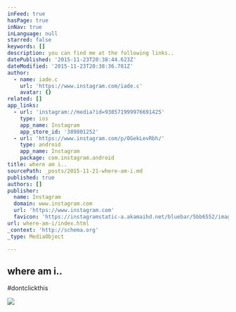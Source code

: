 ```yaml
---
inFeed: true
hasPage: true
inNav: true
inLanguage: null
starred: false
keywords: []
description: you can find me at the following links..
datePublished: '2015-11-23T20:38:44.623Z'
dateModified: '2015-11-23T20:38:36.781Z'
author:
  - name: iade.c
    url: 'https://www.instagram.com/iade.c'
    avatar: {}
related: []
app_links:
  - url: 'instagram://media?id=938571999976691425'
    type: ios
    app_name: Instagram
    app_store_id: '389801252'
  - url: 'https://www.instagram.com/p/0GekLevRbh/'
    type: android
    app_name: Instagram
    package: com.instagram.android
title: where am i..
sourcePath: _posts/2015-11-21-where-am-i.md
published: true
authors: []
publisher:
  name: Instagram
  domain: www.instagram.com
  url: 'https://www.instagram.com'
  favicon: 'https://instagramstatic-a.akamaihd.net/bluebar/5bb6552/images/ico/favicon.ico'
url: where-am-i/index.html
_context: 'http://schema.org'
_type: MediaObject

---
```

<article style=""><h1>where am i..</h1><p>#dontclickthis</p><img src="https://scontent.cdninstagram.com/hphotos-xaf1/t51.2885-15/e15/10413949_845229892209824_121720013_n.jpg" /></article>